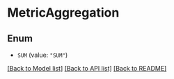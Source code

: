 # MetricAggregation

## Enum


* `SUM` (value: `"SUM"`)


[[Back to Model list]](../README.md#documentation-for-models) [[Back to API list]](../README.md#documentation-for-api-endpoints) [[Back to README]](../README.md)


